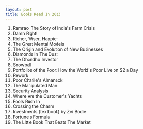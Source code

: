 ```yaml
---
layout: post
title: Books Read In 2023
---
```

1. Ramrao: The Story of India's Farm Crisis
2. Damn Right!
3. Richer, Wiser, Happier
4. The Great Mental Models
5. The Origin and Evolution of New Businesses
6. Diamonds In The Dust
7. The Dhandho Investor
8. Snowball
9. Portfolios of the Poor: How the World's Poor Live on $2 a Day
10. Rework
11. Poor Charile's Almanack
12. The Manipulated Man
13. Security Analysis
14. Where Are the Customer's Yachts
15. Fools Rush In
16. Crossing the Chasm
17. Investments (textbook) by Zvi Bodie
18. Fortune's Formula
19. The Little Book That Beats The Market
